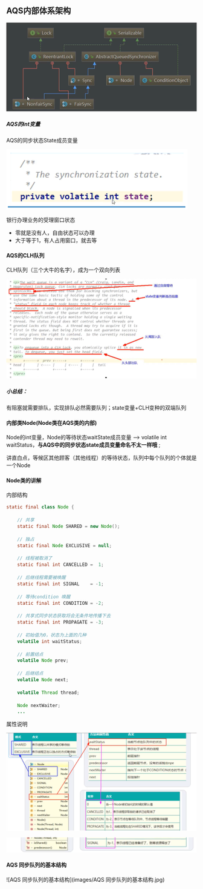 ## AQS内部体系架构

![AQS内部体系架构](images/AQS内部体系架构.jpg)

##### AQS的int变量

AQS的同步状态State成员变量

![AQS的同步状态State成员变量](images/AQS的同步状态State成员变量.jpg)

银行办理业务的受理窗口状态

- 零就是没有人，自由状态可以办理
- 大于等于1，有人占用窗口，就去等

#### AQS的CLH队列

CLH队列（三个大牛的名字），成为一个双向列表

![CLH队列](images/CLH队列.jpg)

##### 小总结：

有阻塞就需要排队，实现排队必然需要队列；state变量+CLH变种的双端队列



#### 内部类Node(Node类在AQS类的内部)

Node的int变量，Node的等待状态waitState成员变量 --> volatile int waitStatus，**与AQS中的同步状态state成员变量命名不太一样哦** ;

讲直白点，等候区其他顾客（其他线程）的等待状态，队列中每个队列的个体就是一个Node



#### Node类的讲解

内部结构 

```java
static final class Node {

    // 共享
    static final Node SHARED = new Node();

    // 独占
    static final Node EXCLUSIVE = null;

    // 线程被取消了
    static final int CANCELLED =  1;

    // 后继线程需要被唤醒
    static final int SIGNAL    = -1;

    // 等待condition 唤醒
    static final int CONDITION = -2;

    // 共享式同步状态获取将会无条件地传播下去
    static final int PROPAGATE = -3;

    // 初始值为0，状态为上面的几种
    volatile int waitStatus;

    // 前置结点
    volatile Node prev;

    // 后继结点
    volatile Node next;

    volatile Thread thread;

    Node nextWaiter;
    ...
```

属性说明

![node类属性说明1](images/node类属性说明1.jpg)

![node类属性说明2](images/node类属性说明2.jpg)

#### AQS 同步队列的基本结构

![AQS 同步队列的基本结构](images/AQS 同步队列的基本结构.jpg)





